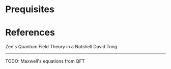 # Prequisites

# References
Zee's Quantum Field Theory in a Nutshell
David Tong

---------------------------------

TODO: Maxwell's equations from QFT